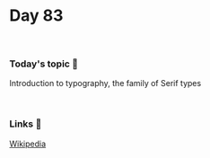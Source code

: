 # Day 83

&nbsp;

### Today's topic 🎯
Introduction to typography, the family of Serif types

&nbsp;

### Links 🚀
[Wikipedia](https://en.wikipedia.org/wiki/Serif)